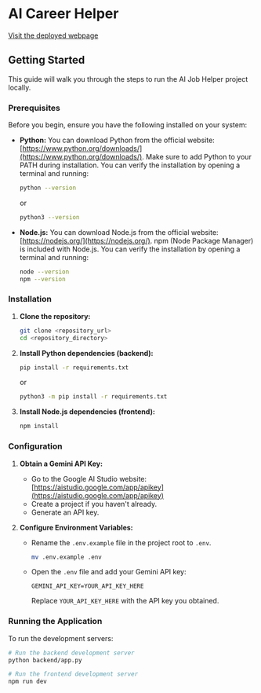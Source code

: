# AI Career Helper

[Visit the deployed webpage](https://example.com)

## Getting Started

This guide will walk you through the steps to run the AI Job Helper project locally.

### Prerequisites

Before you begin, ensure you have the following installed on your system:

*   **Python:**  You can download Python from the official website: [https://www.python.org/downloads/](https://www.python.org/downloads/). Make sure to add Python to your PATH during installation. You can verify the installation by opening a terminal and running:
    ```bash
    python --version
    ```
    or
    ```bash
    python3 --version
    ```
*   **Node.js:** You can download Node.js from the official website: [https://nodejs.org/](https://nodejs.org/). npm (Node Package Manager) is included with Node.js. You can verify the installation by opening a terminal and running:
    ```bash
    node --version
    npm --version
    ```

### Installation

1. **Clone the repository:**
    ```bash
    git clone <repository_url>
    cd <repository_directory>
    ```

2. **Install Python dependencies (backend):**
    ```bash
    pip install -r requirements.txt
    ```
    or
    ```bash
    python3 -m pip install -r requirements.txt
    ```

3. **Install Node.js dependencies (frontend):**
    ```bash
    npm install
    ```

### Configuration

1. **Obtain a Gemini API Key:**
    *   Go to the Google AI Studio website: [https://aistudio.google.com/app/apikey](https://aistudio.google.com/app/apikey)
    *   Create a project if you haven't already.
    *   Generate an API key.

2. **Configure Environment Variables:**
    *   Rename the `.env.example` file in the project root to `.env`.
        ```bash
        mv .env.example .env
        ```
    *   Open the `.env` file and add your Gemini API key:
        ```
        GEMINI_API_KEY=YOUR_API_KEY_HERE
        ```
        Replace `YOUR_API_KEY_HERE` with the API key you obtained.

### Running the Application

To run the development servers:

```bash
# Run the backend development server
python backend/app.py

# Run the frontend development server
npm run dev
